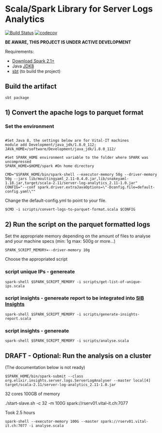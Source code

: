 # Scala/Spark Library for Server Logs Analytics 

[![Build Status](https://travis-ci.org/sib-swiss/server-log-analytics.svg?branch=master)](https://travis-ci.org/sib-swiss/server-log-analytics)
[![codecov](https://codecov.io/gh/sib-swiss/server-log-analytics/branch/master/graph/badge.svg)](https://codecov.io/gh/sib-swiss/server-log-analytics)

**BE AWARE, THIS PROJECT IS UNDER ACTIVE DEVELOPMENT**

Requirements: 
* [Download Spark 2.1+](https://spark.apache.org/downloads.html)
* Java [JDK8](http://www.oracle.com/technetwork/java/javase/downloads/jdk8-downloads-2133151.html)
* [sbt](http://www.scala-sbt.org/download.html) (to build the project)

## Build the artifact

```shell
sbt package
```

## 1) Convert the apache logs to parquet format

### Set the environment

```shell

#Set Java 8, the settings below are for Vital-IT machines
module add Development/java_jdk/1.8.0_112;
JAVA_HOME=/software/Development/java_jdk/1.8.0_112/

#Set SPARK_HOME environment variable to the folder where SPARK was uncompressed
SPARK_HOME=$HOME/spark #On home directory

CMD="$SPARK_HOME/bin/spark-shell --executor-memory 50g --driver-memory 50g --jars lib/moultingyaml_2.11-0.4.0.jar,lib/snakeyaml-1.18.jar,target/scala-2.11/server-log-analytics_2.11-1.0.jar"
CONFIG="--conf spark.driver.extraJavaOptions=\"-Dconfig.file=default-config.yaml\""
```

Change the default-config.yml to point to your file.

```shell
$CMD -i scripts/convert-logs-to-parquet-format.scala $CONFIG
```


## 2) Run the script on the parquet formatted logs

Set the appropriate memory depending on the amount of files to analyse and your machine specs (min: 1g  max: 500g or more...)
```
SPARK_SCRIPT_MEMORY=--driver-memory 10g
```

Choose the appropriated script

### script unique IPs - genereate  

```shell
spark-shell $SPARK_SCRIPT_MEMORY -i scripts/get-list-of-unique-ips.scala
```

### script insights - genereate report to be integrated into [SIB Insights](https://insights.expasy.org/) 
```shell
spark-shell $SPARK_SCRIPT_MEMORY -i scripts/generate-insights-report.scala
```

### script insights - genereate  
```shell
spark-shell $SPARK_SCRIPT_MEMORY -i scripts/analyse.scala
```

## DRAFT - Optional: Run the analysis on a cluster

(The documentation below is not ready)
```shell
$SPARK_HOME/bin/spark-submit --class org.elixir.insights.server.logs.ServerLogAnalyser --master local[4] target/scala-2.11/server-log-analytics_2.11-1.0.jar
```

32 cores
100GB of memory

./start-slave.sh -c 32 -m 100G spark://rserv01.vital-it.ch:7077


Took 2.5 hours
```
spark-shell --executor-memory 100G --master spark://rserv01.vital-it.ch:7077 -i analyse.scala
```
